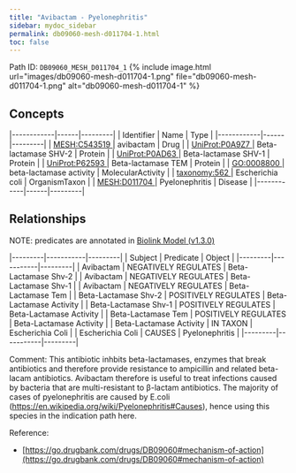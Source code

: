 ```yaml
---
title: "Avibactam - Pyelonephritis"
sidebar: mydoc_sidebar
permalink: db09060-mesh-d011704-1.html
toc: false 
---
```



Path ID: `DB09060_MESH_D011704_1`
{% include image.html url="images/db09060-mesh-d011704-1.png" file="db09060-mesh-d011704-1.png" alt="db09060-mesh-d011704-1" %}

## Concepts

|------------|------|---------|
| Identifier | Name | Type    |
|------------|------|---------|
| <a href="https://identifiers.org/MESH:C543519">MESH:C543519 </a> | avibactam | Drug |
| <a href="https://identifiers.org/UniProt:P0A9Z7">UniProt:P0A9Z7 </a> | Beta-lactamase SHV-2 | Protein |
| <a href="https://identifiers.org/UniProt:P0AD63">UniProt:P0AD63 </a> | Beta-lactamase SHV-1 | Protein |
| <a href="https://identifiers.org/UniProt:P62593">UniProt:P62593 </a> | Beta-lactamase TEM | Protein |
| <a href="https://identifiers.org/GO:0008800">GO:0008800 </a> | beta-lactamase activity | MolecularActivity |
| <a href="https://identifiers.org/taxonomy:562">taxonomy:562 </a> | Escherichia coli | OrganismTaxon |
| <a href="https://identifiers.org/MESH:D011704">MESH:D011704 </a> | Pyelonephritis | Disease |
|------------|------|---------|

## Relationships


NOTE: predicates are annotated in <a href="https://github.com/biolink/biolink-model/releases/tag/v1.3.0">Biolink Model (v1.3.0)</a>

|---------|-----------|---------|
| Subject | Predicate | Object  |
|---------|-----------|---------|
| Avibactam | NEGATIVELY REGULATES | Beta-Lactamase Shv-2 |
| Avibactam | NEGATIVELY REGULATES | Beta-Lactamase Shv-1 |
| Avibactam | NEGATIVELY REGULATES | Beta-Lactamase Tem |
| Beta-Lactamase Shv-2 | POSITIVELY REGULATES | Beta-Lactamase Activity |
| Beta-Lactamase Shv-1 | POSITIVELY REGULATES | Beta-Lactamase Activity |
| Beta-Lactamase Tem | POSITIVELY REGULATES | Beta-Lactamase Activity |
| Beta-Lactamase Activity | IN TAXON | Escherichia Coli |
| Escherichia Coli | CAUSES | Pyelonephritis |
|---------|-----------|---------|

Comment: This antibiotic inhbits beta-lactamases, enzymes that break antibiotics and therefore provide resistance to ampicillin and related beta-lacam antibiotics. Avibactam therefore is useful to treat infections caused by bacteria that are multi-resistant to β-lactam antibiotics. The majority of cases of pyelonephritis are caused by E.coli (https://en.wikipedia.org/wiki/Pyelonephritis#Causes), hence using this species in the indication path here.

Reference: 
  - [https://go.drugbank.com/drugs/DB09060#mechanism-of-action](https://go.drugbank.com/drugs/DB09060#mechanism-of-action)

